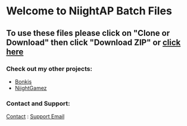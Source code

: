 # Welcome to NiightAP Batch Files 

## To use these files please click on "Clone or Download" then click "Download ZIP" or [click here](https://github.com/NiightAP/batch-files/archive/0.0.1.zip)




### Check out my other projects:
- [Bonkjs](https://niightap.github.io/bonkjs) 
- [NiightGamez](https://niightgamez.weebly.com/)


### Contact and Support:

[Contact](https://niightgamez.weebly.com/contact.html) : [Support Email](mailto:niightapi@gmail.com)
